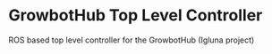 # GrowbotHub Top Level Controller

ROS based top level controller for the GrowbotHub (Igluna project) 
